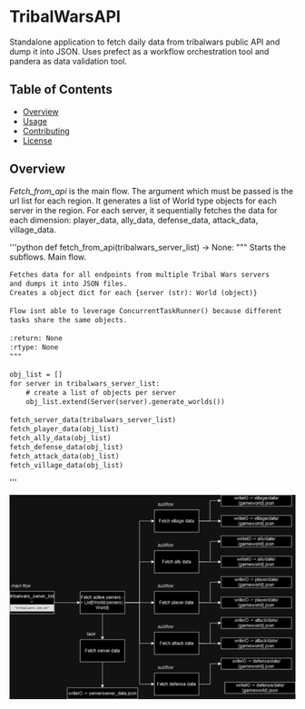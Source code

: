# TribalWarsAPI

Standalone application to fetch daily data from tribalwars public API and dump it into JSON. Uses prefect as a workflow orchestration tool and pandera as data validation tool.

## Table of Contents

- [Overview](#overview)
- [Usage](#usage)
- [Contributing](#contributing)
- [License](#license)

## Overview

*Fetch_from_api* is the main flow. The argument which must be passed is the url list for each region. It generates a list of World type objects for each server in the region. For each server, it sequentially fetches the data for each dimension: player_data, ally_data, defense_data, attack_data, village_data.


'''python
def fetch_from_api(tribalwars_server_list) -> None:
    """
    Starts the subflows. Main flow.
    
    Fetches data for all endpoints from multiple Tribal Wars servers
    and dumps it into JSON files.
    Creates a object dict for each {server (str): World (object)}

    Flow isnt able to leverage ConcurrentTaskRunner() because different
    tasks share the same objects.

    :return: None
    :rtype: None
    """

    obj_list = []
    for server in tribalwars_server_list:
        # create a list of objects per server
        obj_list.extend(Server(server).generate_worlds())

    fetch_server_data(tribalwars_server_list)
    fetch_player_data(obj_list)
    fetch_ally_data(obj_list)
    fetch_defense_data(obj_list)
    fetch_attack_data(obj_list)
    fetch_village_data(obj_list)
'''

![Example Image](assets/overview_api.png)